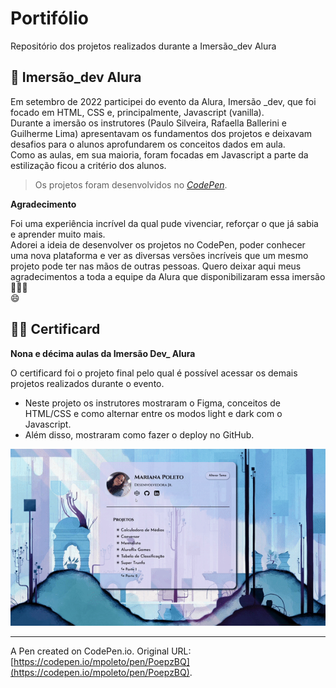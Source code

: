 # Portifólio

Repositório dos projetos realizados durante a Imersão_dev Alura

## 🤿 Imersão_dev Alura

Em setembro de 2022 participei do evento da Alura, Imersão _dev, que foi focado em HTML, CSS e, principalmente, Javascript (vanilla).  
Durante a imersão os instrutores (Paulo Silveira, Rafaella Ballerini e Guilherme Lima) apresentavam os fundamentos dos projetos e deixavam desafios para o alunos aprofundarem os conceitos dados em aula.  
Como as aulas, em sua maioria, foram focadas em Javascript a parte da estilização ficou a critério dos alunos.

> Os projetos foram desenvolvidos no *[CodePen](https://codepen.io/)*. 

**Agradecimento**

Foi uma experiência incrível da qual pude vivenciar, reforçar o que já sabia e aprender muito mais.  
Adorei a ideia de desenvolver os projetos no CodePen, poder conhecer uma nova plataforma e ver as diversas versões incríveis que um mesmo projeto pode ter nas mãos de outras pessoas. 
Quero deixar aqui meus agradecimentos a toda a equipe da Alura que disponibilizaram essa imersão 👏👏👏  
😄  

## 👩‍💻 Certificard

**Nona e décima aulas da Imersão Dev_ Alura**

O certificard foi o projeto final pelo qual é possível acessar os demais projetos realizados durante o evento.  
- Neste projeto os instrutores mostraram o Figma, conceitos de HTML/CSS e como alternar entre os modos light e dark com o Javascript.
- Além disso, mostraram como fazer o deploy no GitHub.

![Resultado do projeto certificard](./src/assets/img/certificard-pagina.gif#vitrinedev)

-----------
A Pen created on CodePen.io. Original URL: [https://codepen.io/mpoleto/pen/PoepzBQ](https://codepen.io/mpoleto/pen/PoepzBQ).

